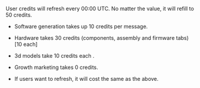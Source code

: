 User credits will refresh every 00:00 UTC. No matter the value, it will refill to 50 credits.

- Software generation takes up 10 credits per message.

- Hardware takes 30 credits (components, assembly and firmware tabs) [10 each]

- 3d models take 10 credits each .

- Growth marketing takes 0 credits.

- If users want to refresh, it will cost the same as the above.
